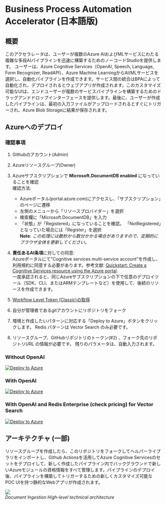 # Business Process Automation Accelerator (日本語版)

## 概要

このアクセラレータは、ユーザーが複数のAzure AIおよびMLサービスにわたる複雑な多段AIパイプラインを迅速に構築するためのノーコードStudioを提供します。 ユーザーは、Azure Cognitive Services（OpenAI, Speech, Language, Form Recognizer, ReadAPI）、Azure Machine LearningからAI/MLサービスを選択し、自動化パイプラインを作成できます。サービス間の統合はBPAによって自動化され、デプロイされるとウェブアプリが作成されます。このカスタマイズ可能なUIは、エンドユーザーが複数のサービスパイプラインを構築するためのドラッグアンドドロップインターフェースを提供します。最後に、ユーザーが作成したパイプラインは、最初の入力ファイルがアップロードされるとすぐにトリガーされ、Azure Blob Storageに結果が保存されます。

## Azureへのデプロイ

### 確認事項
1. Githubのアカウント(Admin)
2. Azureリソースグループ(Owner)
3. Azureサブスクリプションで **Microsoft.DocumentDB enabled** になっていることを確認  
確認方法:  
      - Azureポータル(portal.azure.com)にアクセスし、「サブスクリプション」のページに遷移  
      - 左側のメニューから「リソースプロバイダー」を選択  
      - 検索欄に「Microsoft.DocumentDB」を入力  
      - 「状態」が「Registered」になっていることを確認。 「NotRegistered」となっていた場合には「Register」を選択  
      **Note**: *この処理には数秒から数分かかる場合がありますので、定期的にブラウザ全体を更新してください。*
4. **責任あるAI条項**に対しての同意:  
Azureポータルにて"Cognitive services multi-service account"を作成し、利用規約に同意する必要があります。参考文献: [Quickstart: Create a Cognitive Services resource using the Azure portal](https://docs.microsoft.com/en-us/azure/cognitive-services/cognitive-services-apis-create-account?tabs=multiservice%2Cwindows).  
一度承認されると、同じAzureサブスクリプションの下で任意のデプロイツール（SDK、CLI、またはARMテンプレートなど）を使用して、後続のリソースを作成できます。

1. [Workflow Level Token (Classic)の取得](https://docs.github.com/en/authentication/keeping-your-account-and-data-secure/creating-a-personal-access-token)
2. 自分が管理者であるgitアカウントにリポジトリをフォーク
3. 環境と作成したいパターンに対応する「Deploy to Azure」ボタンをクリックします。 Redis パターンは Vector Search のみ必要です。
4. リソースグループ、GitHubリポジトリのトークン(#2) 、フォーク先のリポジトリURL の情報が必要です。 残りのパラメータは、自動入力されます。

### Without OpenAI
[![Deploy to Azure](https://aka.ms/deploytoazurebutton)](https://portal.azure.com/#create/Microsoft.Template/uri/https%3A%2F%2Fraw.githubusercontent.com%2FAzure%2Fbusiness-process-automation%2Fmain%2Ftemplates%2Foneclick.json)

### With OpenAI
[![Deploy to Azure](https://aka.ms/deploytoazurebutton)](https://portal.azure.com/#create/Microsoft.Template/uri/https%3A%2F%2Fraw.githubusercontent.com%2FAzure%2Fbusiness-process-automation%2Fmain%2Ftemplates%2Foneclickoai.json)

### With OpenAI and Redis Enterprise (check pricing) for Vector Search
[![Deploy to Azure](https://aka.ms/deploytoazurebutton)](https://portal.azure.com/#create/Microsoft.Template/uri/https%3A%2F%2Fraw.githubusercontent.com%2FAzure%2Fbusiness-process-automation%2Fmain%2Ftemplates%2Foneclickoairedis.json)

## アーキテクチャ (一部)
リソースグループを作成したら、このリポジトリをフォークしてヘルパーライブラリをインポートし、Github Actionsを活用してAzure Cognitive Servicesのセットをデプロイして、新しく作成したパイプライン内でバックグラウンドで新しいAzureモジュールの資格情報をすべて管理します。パイプラインのデプロイ後、パイプラインを構築してトリガーするための新しくカスタマイズ可能なPOC UIを持つ静的なWebアプリが作成されます。

![](images/architecture_white.png)  
*Document Ingestion High-level technical architecture*  


  
 
